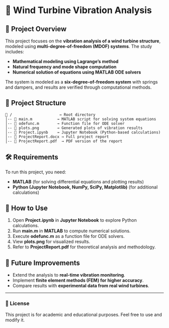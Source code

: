 # **📌 Wind Turbine Vibration Analysis**  

## **📄 Project Overview**  
This project focuses on the **vibration analysis of a wind turbine structure**, modeled using **multi-degree-of-freedom (MDOF) systems**. The study includes:  
- **Mathematical modeling using Lagrange’s method**  
- **Natural frequency and mode shape computation**  
- **Numerical solution of equations using MATLAB ODE solvers**  

The system is modeled as a **six-degree-of-freedom system** with springs and dampers, and results are verified through computational methods.  

## **📁 Project Structure**  
```
📂 /                     → Root directory  
│-- 📜 main.m           → MATLAB script for solving system equations  
│-- 📜 odefunc.m        → Function file for ODE solver  
│-- 📜 plots.png        → Generated plots of vibration results  
│-- 📜 Project.ipynb    → Jupyter Notebook (Python-based calculations)  
│-- 📜 ProjectReport.docx → Full project report  
│-- 📜 ProjectReport.pdf  → PDF version of the report  
```

## **🛠 Requirements**  
To run this project, you need:  
- **MATLAB** (for solving differential equations and plotting results)  
- **Python (Jupyter Notebook, NumPy, SciPy, Matplotlib)** (for additional calculations)  

## **🚀 How to Use**  
1. Open **Project.ipynb** in **Jupyter Notebook** to explore Python calculations.  
2. Run **main.m** in **MATLAB** to compute numerical solutions.  
3. Execute **odefunc.m** as a function file for ODE solvers.  
4. View **plots.png** for visualized results.  
5. Refer to **ProjectReport.pdf** for theoretical analysis and methodology.  

## **📌 Future Improvements**  
- Extend the analysis to **real-time vibration monitoring**.  
- Implement **finite element methods (FEM) for higher accuracy**.  
- Compare results with **experimental data from real wind turbines**.  

---

### 🔹 **License**  
This project is for academic and educational purposes. Feel free to use and modify it.  
